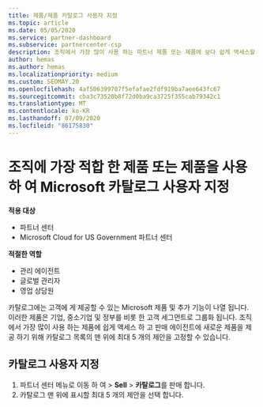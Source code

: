 ```yaml
---
title: 제품/제품 카탈로그 사용자 지정
ms.topic: article
ms.date: 05/05/2020
ms.service: partner-dashboard
ms.subservice: partnercenter-csp
description: 조직에서 가장 많이 사용 하는 파트너 제품 또는 제품에 보다 쉽게 액세스할 수 있도록 Microsoft 카탈로그를 사용자 지정 하는 방법을 알아봅니다.
author: hemas
ms.author: hemas
ms.localizationpriority: medium
ms.custom: SEOMAY.20
ms.openlocfilehash: 4af506399707f5efafae2fdf919ba7aee643fc67
ms.sourcegitcommit: cba3c73520b8f72d0ba9ca3725f355cab79342c1
ms.translationtype: MT
ms.contentlocale: ko-KR
ms.lasthandoff: 07/09/2020
ms.locfileid: "86175830"
---
```

# <a name="customize-the-microsoft-catalog-with-offers-or-products-most-suited-to-your-organization"></a>조직에 가장 적합 한 제품 또는 제품을 사용 하 여 Microsoft 카탈로그 사용자 지정

**적용 대상**

- 파트너 센터
- Microsoft Cloud for US Government 파트너 센터

**적절한 역할**

- 관리 에이전트
- 글로벌 관리자
- 영업 상담원

카탈로그에는 고객에 게 제공할 수 있는 Microsoft 제품 및 추가 기능이 나열 됩니다. 이러한 제품은 기업, 중소기업 및 정부를 비롯 한 고객 세그먼트로 그룹화 됩니다. 조직에서 가장 많이 사용 하는 제품에 쉽게 액세스 하 고 판매 에이전트에 새로운 제품을 제공 하기 위해 카탈로그 목록의 맨 위에 최대 5 개의 제안을 고정할 수 있습니다.

## <a name="customize-the-catalog"></a>카탈로그 사용자 지정

1. 파트너 센터 메뉴로 이동 하 여 &gt; **Sell** &gt; **카탈로그**를 판매 합니다.
2. 카탈로그 맨 위에 표시할 최대 5 개의 제안을 선택 합니다.
